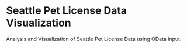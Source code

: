 # Seattle Pet License Data Visualization
 Analysis and Visualization of Seattle Pet License Data using OData input.
